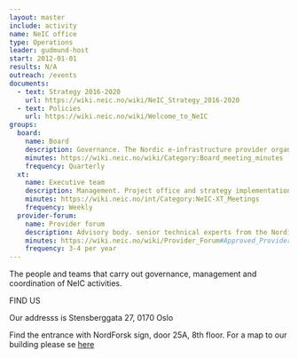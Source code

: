 ```yaml
---
layout: master
include: activity
name: NeIC office
type: Operations
leader: gudmund-host
start: 2012-01-01
results: N/A
outreach: /events
documents:
  - text: Strategy 2016-2020
    url: https://wiki.neic.no/wiki/NeIC_Strategy_2016-2020
  - text: Policies
    url: https://wiki.neic.no/wiki/Welcome_to_NeIC
groups:
  board:
    name: Board
    description: Governance. The Nordic e-infrastructure provider organizations.
    minutes: https://wiki.neic.no/wiki/Category:Board_meeting_minutes
    frequency: Quarterly
  xt:
    name: Executive team
    description: Management. Project office and strategy implementation.
    minutes: https://wiki.neic.no/int/Category:NeIC-XT_Meetings
    frequency: Weekly
  provider-forum:
    name: Provider forum
    description: Advisory body. senior technical experts from the Nordic e-infrastructure provider organizations.
    minutes: https://wiki.neic.no/wiki/Provider_Forum#Approved_Provider_Forum_meeting_minutes
    frequency: 3-4 per year
---
```


The people and teams that carry out governance, management and coordination of
NeIC activities.

FIND US

Our addresss is Stensberggata 27, 0170 Oslo

Find the entrance with NordForsk sign, door 25A, 8th floor. For a map to our building please se [here](https://neic.no/people/)
